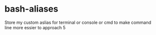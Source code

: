 # bash-aliases
Store my custom aslias for terminal or console or cmd to make command line more essier to approach
5